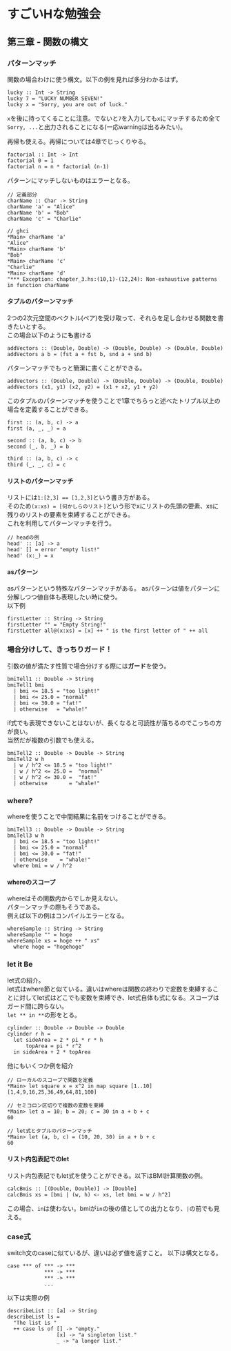 # すごいHな勉強会
## 第三章 - 関数の構文

### パターンマッチ
関数の場合わけに使う構文。以下の例を見れば多分わかるはず。
```
lucky :: Int -> String
lucky 7 = "LUCKY NUMBER SEVEN!"
lucky x = "Sorry, you are out of luck."
```
`x`を後に持ってくることに注意。でないと`7`を入力しても`x`にマッチするため全て`Sorry, ...`と出力されることになる(一応warningは出るみたい)。  

再帰も使える。再帰については4章でじっくりやる。
```
factorial :: Int -> Int
factorial 0 = 1
factorial n = n * factorial (n-1)
```
パターンにマッチしないものはエラーとなる。
```
// 定義部分
charName :: Char -> String
charName 'a' = "Alice"
charName 'b' = "Bob"
charName 'c' = "Charlie"

// ghci
*Main> charName 'a'
"Alice"
*Main> charName 'b'
"Bob"
*Main> charName 'c'
"Charlie"
*Main> charName 'd'
"*** Exception: chapter_3.hs:(10,1)-(12,24): Non-exhaustive patterns in function charName
```

#### タプルのパターンマッチ
2つの2次元空間のベクトル(ペア)を受け取って、それらを足し合わせる関数を書きたいとする。  
この場合以下のように**も**書ける
```
addVectors :: (Double, Double) -> (Double, Double) -> (Double, Double)
addVectors a b = (fst a + fst b, snd a + snd b)
```
パターンマッチでもっと簡潔に書くことができる。
```
addVectors :: (Double, Double) -> (Double, Double) -> (Double, Double)
addVectors (x1, y1) (x2, y2) = (x1 + x2, y1 + y2)
```
このタプルのパターンマッチを使うことで1章でちらっと述べたトリプル以上の場合を定義することができる。
```
first :: (a, b, c) -> a
first (a, _, _) = a

second :: (a, b, c) -> b
second (_, b, _) = b

third :: (a, b, c) -> c
third (_, _, c) = c
```

#### リストのパターンマッチ
リストには`1:[2,3] == [1,2,3]`という書き方がある。  
そのため`(x:xs) = [何かしらのリスト]`という形でxにリストの先頭の要素、xsに残りのリストの要素を束縛することができる。  
これを利用してパターンマッチを行う。
```
// headの例
head' :: [a] -> a
head' [] = error "empty list!"
head' (x:_) = x
```
#### asパターン
asパターンという特殊なパターンマッチがある。
asパターンは値をパターンに分解しつつ値自体も表現したい時に使う。  
以下例
```
firstLetter :: String -> String
firstLetter "" = "Empty String!"
firstLetter all@(x:xs) = [x] ++ " is the first letter of " ++ all
```

### 場合分けして、きっちりガード！
引数の値が満たす性質で場合分けする際には**ガード**を使う。
```
bmiTell1 :: Double -> String
bmiTell1 bmi
  | bmi <= 18.5 = "too light!"
  | bmi <= 25.0 = "normal"
  | bmi <= 30.0 = "fat!"
  | otherwise   = "whale!"
```
if式でも表現できないことはないが、長くなると可読性が落ちるのでこっちの方が良い。  
当然だが複数の引数でも使える。
```
bmiTell2 :: Double -> Double -> String
bmiTell2 w h
  | w / h^2 <= 18.5 = "too light!"
  | w / h^2 <= 25.0 =  "normal"
  | w / h^2 <= 30.0 =  "fat!"
  | otherwise       = "whale!"
```

### where?
whereを使うことで中間結果に名前をつけることができる。
```
bmiTell3 :: Double -> Double -> String
bmiTell3 w h
  | bmi <= 18.5 = "too light!"
  | bmi <= 25.0 = "normal"
  | bmi <= 30.0 = "fat!"
  | otherwise    = "whale!"
  where bmi = w / h^2
```

#### whereのスコープ
whereはその関数内からでしか見えない。  
パターンマッチの際もそうである。  
例えば以下の例はコンパイルエラーとなる。
```
whereSample :: String -> String
whereSample "" = hoge
whereSample xs = hoge ++ " xs"
  where hoge = "hogehoge"
```

### let it Be
let式の紹介。  
let式はwhere節と似ている。違いはwhereは関数の終わりで変数を束縛することに対してlet式はどこでも変数を束縛でき、let式自体も式になる。スコープはガード間に跨らない。  
`let ** in **`の形をとる。
```
cylinder :: Double -> Double -> Double
cylinder r h =
  let sideArea = 2 * pi * r * h
      topArea = pi * r^2
  in sideArea + 2 * topArea
```
他にもいくつか例を紹介
```
// ローカルのスコープで関数を定義
*Main> let square x = x^2 in map square [1..10]
[1,4,9,16,25,36,49,64,81,100]

// セミコロン区切りで複数の変数を束縛
*Main> let a = 10; b = 20; c = 30 in a + b + c
60

// let式とタプルのパターンマッチ
*Main> let (a, b, c) = (10, 20, 30) in a + b + c
60
```
#### リスト内包表記でのlet
リスト内包表記でもlet式を使うことができる。以下はBMI計算関数の例。
```
calcBmis :: [(Double, Double)] -> [Double]
calcBmis xs = [bmi | (w, h) <- xs, let bmi = w / h^2]
```
この場合、`in`は使わない。bmiが`in`の後の値としての出力となり、`|`の前でも見える。

### case式
switch文のcaseに似ているが、違いは必ず値を返すこと。
以下は構文となる。
```
case *** of *** -> ***
            *** -> ***
            *** -> ***
            ...
```
以下は実際の例
```
describeList :: [a] -> String
describeList ls =
  "The list is "
  ++ case ls of [] -> "empty."
                [x] -> "a singleton list."
                _ -> "a longer list."
```
